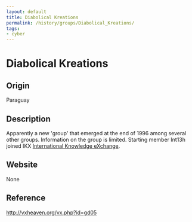```yaml
---
layout: default
title: Diabolical Kreations
permalink: /history/groups/Diabolical_Kreations/
tags:
- cyber
---
```


Diabolical Kreations
====================

Origin
------
Paraguay

Description
-----------
Apparently a new 'group' that emerged at the end of 1996 among several other groups. Information on the group is limited. Starting member Int13h joined IKX [International Knowledge eXchange](http://vxheaven.org/vx.php?id=gi00).

Website
-------
None

Reference
---------
http://vxheaven.org/vx.php?id=gd05
